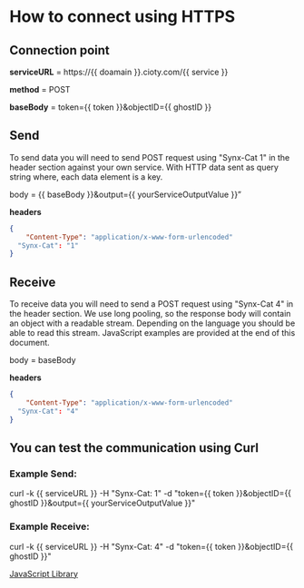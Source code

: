 # How to connect using HTTPS

## Connection point

**serviceURL** = https://{{ doamain }}.cioty.com/{{ service }}

**method** = POST

**baseBody** = token={{ token }}&objectID={{ ghostID }} 

## Send 

To send data you will need to send POST request using "Synx-Cat 1" in the header section against your own service. With HTTP data sent as query string where, each data element is a key.

body = {{ baseBody }}&output={{ yourServiceOutputValue }}”

**headers**

```json
{
	"Content-Type": "application/x-www-form-urlencoded"
  "Synx-Cat": "1"
}
```

## Receive 

To receive data you will need to send a POST request using "Synx-Cat 4" in the header section. We use long pooling, so the response body will contain an object with a readable stream. Depending on the language you should be able to read this stream. JavaScript examples are provided at the end of this document. 

body = baseBody

**headers**

```json
{
	"Content-Type": "application/x-www-form-urlencoded"
  "Synx-Cat": "4"
}
```

## You can test the communication using Curl

### Example Send:

curl -k {{ serviceURL }} -H "Synx-Cat: 1" -d "token={{ token }}&objectID={{ ghostID }}&output={{ yourServiceOutputValue }}"

### Example Receive:

curl -k {{ serviceURL }} -H "Synx-Cat: 4" -d "token={{ token }}&objectID={{ ghostID }}"

[JavaScript Library](https://github.com/NornirAS/hive-agent/blob/main/src/http/README.md)
